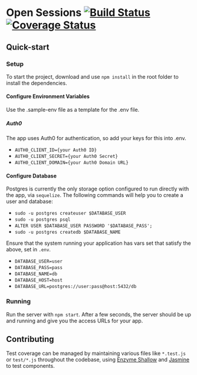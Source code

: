 # Open Sessions [![Build Status](https://travis-ci.org/openactive/open-sessions.svg?branch=master)](https://travis-ci.org/openactive/open-sessions) [![Coverage Status](https://coveralls.io/repos/github/openactive/open-sessions/badge.svg?branch=master)](https://coveralls.io/github/openactive/open-sessions?branch=master)

## Quick-start 

### Setup
To start the project, download and use `npm install` in the root folder to install the dependencies.
#### Configure Environment Variables
Use the .sample-env file as a template for the .env file.
##### Auth0
The app uses Auth0 for authentication, so add your keys for this into .env.

- `AUTH0_CLIENT_ID={your Auth0 ID}`
- `AUTH0_CLIENT_SECRET={your Auth0 Secret}`
- `AUTH0_CLIENT_DOMAIN={your Auth0 Domain URL}`

#### Configure Database
Postgres is currently the only storage option configured to run directly with the app, via `sequelize`. The following commands will help you to create a user and database:

- `sudo -u postgres createuser $DATABASE_USER`
- `sudo -u postgres psql`
- `ALTER USER $DATABASE_USER PASSWORD '$DATABASE_PASS';`
- `sudo -u postgres createdb $DATABASE_NAME`

Ensure that the system running your application has vars set that satisfy the above, set in `.env`.

- `DATABASE_USER=user`
- `DATABASE_PASS=pass`
- `DATABASE_NAME=db`
- `DATABASE_HOST=host`
- `DATABASE_URL=postgres://user:pass@host:5432/db`

### Running
Run the server with `npm start`. After a few seconds, the server should be up and running and give you the access URLs for your app.

## Contributing
Test coverage can be managed by maintaining various files like `*.test.js` or `test/*.js` throughout the codebase, using [Enzyme Shallow](https://github.com/airbnb/enzyme/blob/master/docs/api/shallow.md) and [Jasmine](http://jsfiddle.net/lucassus/4DrrW/) to test components.